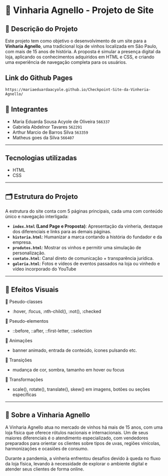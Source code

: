 # 🍷 Vinharia Agnello - Projeto de Site

## 📝 Descrição do Projeto

Este projeto tem como objetivo o desenvolvimento de um site para a **Vinharia Agnello**, uma tradicional loja de vinhos localizada em São Paulo, com mais de 15 anos de história. A proposta é simular a presença digital da loja, aplicando os conhecimentos adquiridos em HTML e CSS, e criando uma experiência de navegação completa para os usuários.

## Link do Github Pages
`https://mariaeduardaacyole.github.io/Checkpoint-Site-da-Vinheria-Agnello/`

## 👥 Integrantes
- Maria Eduarda Sousa Acyole de Oliveira `566337`
- Gabriela Abdelnor Tavares `562291`
- Arthur Marcio de Barros Silva `563359`
- Matheus goes da Silva `566407`

---
## Tecnologias utilizadas 
- HTML
- CSS
  
---

## 🗂️ Estrutura do Projeto

A estrutura do site conta com 5 páginas principais, cada uma com conteúdo único e navegação interligada:

- **`index.html` (Land Page e Proposta)**: Apresentação da vinheria, destaque dos diferenciais e links para as demais páginas.
- **`historia.html`**: Humanizar a marca contando a história do fundador e da empresa.
- **`produtos.html`**: Mostrar os vinhos e permitir uma simulação de personalização.
- **`contato.html`**: Canal direto de comunicação + transparência jurídica.
- **`galeria.html`**: Fotos e vídeos de eventos passados na loja ou vinhedo e vídeo incorporado do YouTube

---

## 🧿 Efeitos Visuais 
🎯 Pseudo-classes
- :hover, :focus, :nth-child(), :not(), :checked

🎯 Pseudo-elementos
- ::before, ::after, ::first-letter, ::selection

💫 Animações
- banner animado, entrada de conteúdo, ícones pulsando etc.
  
🔄 Transições
- mudança de cor, sombra, tamanho em hover ou focus
  
🎢 Transformações
- scale(), rotate(), translate(), skew() em imagens, botões ou seções específicas

---

## 🏢 Sobre a Vinharia Agnello

A Vinharia Agnello atua no mercado de vinhos há mais de 15 anos, com uma loja física que oferece rótulos nacionais e internacionais. Um de seus maiores diferenciais é o atendimento especializado, com vendedores preparados para orientar os clientes sobre tipos de uvas, regiões vinícolas, harmonizações e ocasiões de consumo. 

Durante a pandemia, a vinheria enfrentou desafios devido à queda no fluxo da loja física, levando à necessidade de explorar o ambiente digital e atender seus clientes de forma online.
